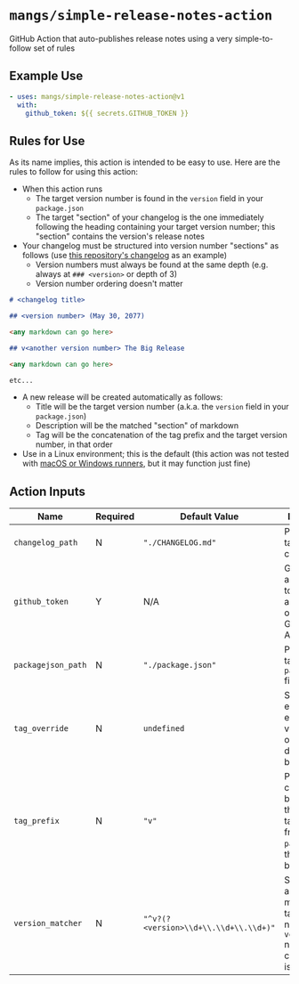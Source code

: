 # `mangs/simple-release-notes-action`

GitHub Action that auto-publishes release notes using a very simple-to-follow set of rules

## Example Use

```yaml
- uses: mangs/simple-release-notes-action@v1
  with:
    github_token: ${{ secrets.GITHUB_TOKEN }}
```

## Rules for Use

As its name implies, this action is intended to be easy to use. Here are the rules to follow for using this action:

- When this action runs
  - The target version number is found in the `version` field in your `package.json`
  - The target "section" of your changelog is the one immediately following the heading containing your target version number; this "section" contains the version's release notes
- Your changelog must be structured into version number "sections" as follows (use [this repository's changelog](./CHANGELOG.md) as an example)
  - Version numbers must always be found at the same depth (e.g. always at `### <version>` or depth of 3)
  - Version number ordering doesn't matter

```markdown
# <changelog title>

## <version number> (May 30, 2077)

<any markdown can go here>

## v<another version number> The Big Release

<any markdown can go here>

etc...
```

- A new release will be created automatically as follows:
  - Title will be the target version number (a.k.a. the `version` field in your `package.json`)
  - Description will be the matched "section" of markdown
  - Tag will be the concatenation of the tag prefix and the target version number, in that order
- Use in a Linux environment; this is the default (this action was not tested with [macOS or Windows runners](https://docs.github.com/en/actions/using-github-hosted-runners/about-github-hosted-runners#supported-runners-and-hardware-resources), but it may function just fine)

## Action Inputs

| Name               | Required | Default Value                         | Descripition                                                                                                  |
| ------------------ | -------- | ------------------------------------- | ------------------------------------------------------------------------------------------------------------- |
| `changelog_path`   | N        | `"./CHANGELOG.md"`                    | Path to the target changelog file                                                                             |
| `github_token`     | Y        | N/A                                   | GitHub authentication token used to authenticate on behalf of GitHub Actions                                  |
| `packagejson_path` | N        | `"./package.json"`                    | Path to the target `package.json` file                                                                        |
| `tag_override`     | N        | `undefined`                           | String to enforce an exact tag version; overrides default behavior                                            |
| `tag_prefix`       | N        | `"v"`                                 | Prefix to create a tag by combining this and the target version from `package.json`; this is default behavior |
| `version_matcher`  | N        | `"^v?(?<version>\\d+\\.\\d+\\.\\d+)"` | String holding a regex to match the target version number; the `version` named capture group is required      |
